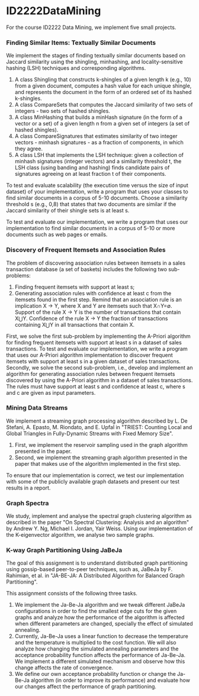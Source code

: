 # ID2222DataMining

For the course ID2222 Data Mining, we implement five small projects.

### Finding Similar Items: Textually Similar Documents
We implement the stages of finding textually similar documents based on Jaccard similarity using the shingling, minhashing, and locality-sensitive hashing (LSH) techniques and corresponding algorithms. 

1. A class Shingling that constructs k-shingles of a given length k (e.g., 10) from a given document, computes a hash value for each unique shingle, and represents the document in the form of an ordered set of its hashed k-shingles.
2. A class CompareSets that computes the Jaccard similarity of two sets of integers - two sets of hashed shingles.
3. A class MinHashing that builds a minHash signature (in the form of a vector or a set) of a given length n from a given set of integers (a set of hashed shingles).
4. A class CompareSignatures that estimates similarity of two integer vectors - minhash signatures - as a fraction of components, in which they agree.
5. A class LSH that implements the LSH technique: given a collection of minhash signatures (integer vectors) and a similarity threshold t, the LSH class (using banding and hashing) finds candidate pairs of signatures agreeing on at least fraction t of their components.

To test and evaluate scalability (the execution time versus the size of input dataset) of your implementation, write a program that uses your classes to find similar documents in a corpus of 5-10 documents. Choose a similarity threshold s (e.g., 0,8) that states that two documents are similar if the Jaccard similarity of their shingle sets is at least s. 

To test and evaluate our implementation, we write a program that uses our implementation to find similar documents in a corpus of 5-10 or more documents such as web pages or emails.

### Discovery of Frequent Itemsets and Association Rules
The problem of discovering association rules between itemsets in a sales transaction database (a set of baskets) includes the following two sub-problems:
1. Finding frequent itemsets with support at least s;
2. Generating association rules with confidence at least c from the itemsets found in the first step.
Remind that an association rule is an implication X → Y, where X and Y are itemsets such that X∩Y=∅. Support of the rule X → Y is the number of transactions that contain X⋃Y. Confidence of the rule X → Y the fraction of transactions containing X⋃Y in all transactions that contain X.

First, we solve the first sub-problem by implementing the A-Priori algorithm for finding frequent itemsets with support at least s in a dataset of sales transactions. To test and evaluate our implementation, we write a program that uses our A-Priori algorithm implementation to discover frequent itemsets with support at least s in a given dataset of sales transactions.
Secondly, we solve the second sub-problem, i.e., develop and implement an algorithm for generating association rules between frequent itemsets discovered by using the A-Priori algorithm in a dataset of sales transactions. The rules must have support at least s and confidence at least c, where s and c are given as input parameters.

### Mining Data Streams
We implement a streaming graph processing algorithm described by L. De Stefani, A. Epasto, M. Riondato, and E. Upfal in "TRIEST: Counting Local and Global Triangles in Fully-Dynamic Streams with Fixed Memory Size".

1. First, we implement the reservoir sampling used in the graph algorithm presented in the paper.
2. Second, we implement the streaming graph algorithm presented in the paper that makes use of the algorithm implemented in the first step. 

To ensure that our implementation is correct, we test our implementation with some of the publicly available graph datasets and present our test results in a report.

### Graph Spectra
We study, implement and analyse the spectral graph clustering algorithm as described in the paper "On Spectral Clustering: Analysis and an algorithm" by Andrew Y. Ng, Michael I. Jordan, Yair Weiss. Using our implementation of the K-eigenvector algorithm, we analyse two sample graphs.

### K-way Graph Partitioning Using JaBeJa
The goal of this assignment is to understand distributed graph partitioning using gossip-based peer-to-peer techniques, such as, JaBeJa by F. Rahimian, et al. in "JA-BE-JA: A Distributed Algorithm for Balanced Graph Partitioning".

This assignment consists of the following three tasks.
1. We implement the Ja-Be-Ja algorithm and we tweak different JaBeJa configurations in order to find the smallest edge cuts for the given graphs and analyze how the performance of the algorithm is affected when different parameters are changed, specially the effect of simulated annealing. 
2. Currently, Ja-Be-Ja uses a linear function to decrease the temperature and the temperature is multiplied to the cost function. We will also analyze how changing the simulated annealing parameters and the acceptance probability function affects the performance of Ja-Be-Ja. We implement a different simulated mechanism and observe how this change affects the rate of convergence. 
3. We define our own acceptance probability function or change the Ja-Be-Ja algorithm (in order to improve its performance) and evaluate how our changes affect the performance of graph partitioning. 
